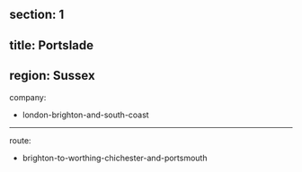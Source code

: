 section: 1
----
title: Portslade
----
region: Sussex
----
company:
- london-brighton-and-south-coast
----
route:
- brighton-to-worthing-chichester-and-portsmouth
